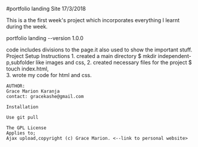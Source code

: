 #portfolio landing Site 17/3/2018

This is a the first week's project which incorporates everything I learnt during the week.

portfolio landing --version 1.0.0

code includes divisions to the page.it also used to show the important stuff.
Project Setup Instructions
    1. created a main directory
       $ mkdir independent-p,subfolder like images and css,
    2. created necessary files for the project
    $ touch index.html,   
    3. wrote my code for html and css.
```
AUTHOR:
Grace Marion Karanja
contact: gracekashe@gmail.com

Installation

Use git pull

The GPL License
Applies to;
Ajax upload,copyright (c) Grace Marion. <--link to personal website>
